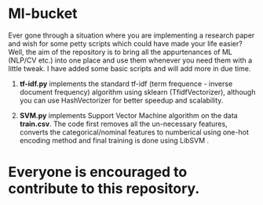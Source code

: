 # Ml-bucket
Ever gone through a situation where you are implementing a research paper and wish for some petty scripts which could have made your life easier?
Well, the aim of the repository is to bring all the appurtenances of ML (NLP/CV etc.) into one place and use them whenever you need them with a little tweak.
I have added some basic scripts and will add more in due time. 

1. **tf-idf.py** implements the standard tf-idf (term frequence - inverse document frequency) algorithm using sklearn (TfidfVectorizer), although you can use HashVectorizer for better speedup and scalability.

2. **SVM.py** implements Support Vector Machine algorithm on the data **train.csv**. The code first removes all the un-necessary features, converts the categorical/nominal features to numberical using one-hot encoding method and final training is done using LibSVM .




# Everyone is encouraged to contribute to this repository.
